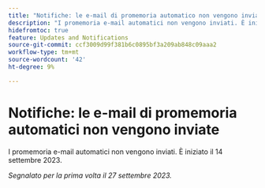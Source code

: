```yaml
---
title: "Notifiche: le e-mail di promemoria automatico non vengono inviate"
description: "I promemoria e-mail automatici non vengono inviati. È iniziato il 14 settembre 2023."
hidefromtoc: true
feature: Updates and Notifications
source-git-commit: ccf3009d99f381b6c0895bf3a209ab848c09aaa2
workflow-type: tm+mt
source-wordcount: '42'
ht-degree: 9%

---
```



# Notifiche: le e-mail di promemoria automatici non vengono inviate

I promemoria e-mail automatici non vengono inviati. È iniziato il 14 settembre 2023.

_Segnalato per la prima volta il 27 settembre 2023._
